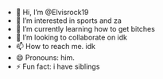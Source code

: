 - 👋 Hi, I’m @Elvisrock19
- 👀 I’m interested in sports and za
- 🌱 I’m currently learning how to get bitches
- 💞️ I’m looking to collaborate on idk
- 📫 How to reach me. idk
- 😄 Pronouns: him.
- ⚡ Fun fact: i have siblings

<!---
Elvisrock19/Elvisrock19 is a ✨ special ✨ repository because its `README.md` (this file) appears on your GitHub profile.
You can click the Preview link to take a look at your changes.
--->
